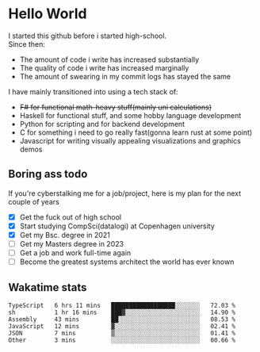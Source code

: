 # Hello World

I started this github before i started high-school.  
Since then:
- The amount of code i write has increased substantially
- The quality of code i write has increased marginally
- The amount of swearing in my commit logs has stayed the same

I have mainly transitioned into using a tech stack of:
- ~~F# for functional math-heavy stuff(mainly uni calculations)~~
- Haskell for functional stuff, and some hobby language development
- Python for scripting and for backend development
- C for something i need to go really fast(gonna learn rust at some point)
- Javascript for writing visually appealing visualizations and graphics demos

## Boring ass todo
If you're cyberstalking me for a job/project, here is my plan for the next couple of years
- [x] Get the fuck out of high school
- [x] Start studying CompSci(datalogi) at Copenhagen university
- [x] Get my Bsc. degree in 2021
- [ ] Get my Masters degree in 2023
- [ ] Get a job and work full-time again
- [ ] Become the greatest systems architect the world has ever known

## Wakatime stats
<!--START_SECTION:waka-->

```text
TypeScript   6 hrs 11 mins   ██████████████████░░░░░░░   72.03 %
sh           1 hr 16 mins    ███▓░░░░░░░░░░░░░░░░░░░░░   14.90 %
Assembly     43 mins         ██░░░░░░░░░░░░░░░░░░░░░░░   08.53 %
JavaScript   12 mins         ▓░░░░░░░░░░░░░░░░░░░░░░░░   02.41 %
JSON         7 mins          ▒░░░░░░░░░░░░░░░░░░░░░░░░   01.41 %
Other        3 mins          ░░░░░░░░░░░░░░░░░░░░░░░░░   00.66 %
```

<!--END_SECTION:waka-->
